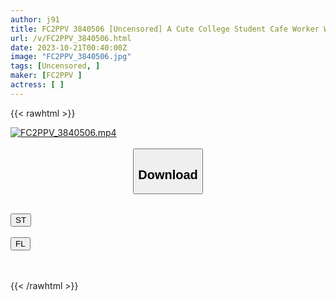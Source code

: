 ```yaml
---
author: j91
title: FC2PPV 3840506 [Uncensored] A Cute College Student Cafe Worker With Big Eyes Like A Doll. A Disgusting Old Man With An Age Difference Of Over 40 Does Whatever He Wants And Cums In Plenty Of Stinky Sperm.
url: /v/FC2PPV_3840506.html
date: 2023-10-21T00:40:00Z
image: "FC2PPV_3840506.jpg"
tags: [Uncensored, ]
maker: [FC2PPV ]
actress: [ ]
---
```



{{< rawhtml >}}

<div class="video" data-videoid="4xXKq2km4AHKRj3">
    <a href="javascript:;">
        <img src="https://my.j91.asia/v/FC2PPV_3840506.jpg" width="WIDTH" height="HEIGHT" alt="FC2PPV_3840506.mp4" loading="lazy">
    </a>
</div>

<script type="text/javascript" src="https://j91.asia/asset/on-demand-st.js"></script>

<br>
  <link rel="stylesheet" href="https://j91.asia/asset/bs5.css">
  
  <center>
  <button class="btn btn-primary" type="button" data-bs-toggle="collapse" data-bs-target=".multi-collapse" aria-expanded="false" aria-controls="multiCollapseExample1 multiCollapseExample2"><h2>Download</h2></button></center>
</p>
<div class="row">
  <div class="col">
    <div class="collapse multi-collapse" id="multiCollapseExample1">
      <div class="card card-body">
	      	      <br>
<div class="buttons">  
<a href="https://streamtape.to/v/4xXKq2km4AHKRj3"><button class="btn-hover color-3"><i class="fa fa-download"></i> ST</button></a></div>
    </div>
  </div>
</div>
  <div class="col">
    <div class="collapse multi-collapse" id="multiCollapseExample2">
      <div class="card card-body">
	      <br>
<div class="buttons">
    <a href="https://filelions.online/f/52dbos9zfgpm"><button class="btn-hover color-9"><i class="fa fa-download"></i> FL</button></a></div>
<br><br>
      </div>
    </div>
  </div>
</div>

{{< /rawhtml >}}